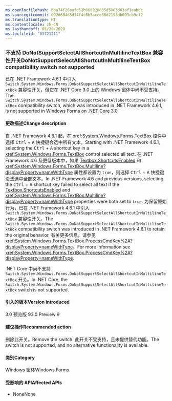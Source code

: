 ```yaml
---
ms.openlocfilehash: bba74f26eafd52b966928835d5003d03af1eabdc
ms.sourcegitcommit: 0926684d8d34f4c6b5acce58d2193db093cb9cf2
ms.translationtype: HT
ms.contentlocale: zh-CN
ms.lasthandoff: 05/20/2020
ms.locfileid: "83721211"
---
```

### <a name="donotsupportselectallshortcutinmultilinetextbox-compatibility-switch-not-supported"></a><span data-ttu-id="ab525-101">不支持 DoNotSupportSelectAllShortcutInMultilineTextBox 兼容性开关</span><span class="sxs-lookup"><span data-stu-id="ab525-101">DoNotSupportSelectAllShortcutInMultilineTextBox compatibility switch not supported</span></span>

<span data-ttu-id="ab525-102">已在 .NET Framework 4.6.1 中引入 `Switch.System.Windows.Forms.DoNotSupportSelectAllShortcutInMultilineTextBox` 兼容性开关，但它在 .NET Core 3.0 上的 Windows 窗体中尚不受支持。</span><span class="sxs-lookup"><span data-stu-id="ab525-102">The `Switch.System.Windows.Forms.DoNotSupportSelectAllShortcutInMultilineTextBox` compatibility switch, which was introduced in .NET Framework 4.6.1, is not supported in Windows Forms on .NET Core 3.0.</span></span>

#### <a name="change-description"></a><span data-ttu-id="ab525-103">更改描述</span><span class="sxs-lookup"><span data-stu-id="ab525-103">Change description</span></span>

<span data-ttu-id="ab525-104">自 .NET Framework 4.6.1 起，在 <xref:System.Windows.Forms.TextBox> 控件中选择 <kbd>Ctrl</kbd> + <kbd>A</kbd> 快捷键会选中所有文本。</span><span class="sxs-lookup"><span data-stu-id="ab525-104">Starting with .NET Framework 4.6.1, selecting the <kbd>Ctrl</kbd> + <kbd>A</kbd> shortcut key in a <xref:System.Windows.Forms.TextBox> control selected all text.</span></span> <span data-ttu-id="ab525-105">在 .NET Framework 4.6 及更低版本中，如果 [Textbox.ShortcutsEnabled](xref:System.Windows.Forms.TextBoxBase.ShortcutsEnabled) 和 <xref:System.Windows.Forms.TextBox.Multiline?displayProperty=nameWithType> 属性都设置为 `true`，则选择 <kbd>Ctrl</kbd> + <kbd>A</kbd> 快捷键没法选中全部文本。</span><span class="sxs-lookup"><span data-stu-id="ab525-105">In .NET Framework 4.6 and previous versions, selecting the <kbd>Ctrl</kbd> + <kbd>A</kbd> shortcut key failed to select all text if the [Textbox.ShortcutsEnabled](xref:System.Windows.Forms.TextBoxBase.ShortcutsEnabled) and <xref:System.Windows.Forms.TextBox.Multiline?displayProperty=nameWithType> properties were both set to `true`.</span></span> <span data-ttu-id="ab525-106">为保留原始行为，已在 .NET Framework 4.6.1 中引入 `Switch.System.Windows.Forms.DoNotSupportSelectAllShortcutInMultilineTextBox` 兼容性开关。</span><span class="sxs-lookup"><span data-stu-id="ab525-106">The `Switch.System.Windows.Forms.DoNotSupportSelectAllShortcutInMultilineTextBox` compatibility switch was introduced in .NET Framework 4.6.1 to retain the original behavior.</span></span> <span data-ttu-id="ab525-107">有关更多信息，请参见<xref:System.Windows.Forms.TextBox.ProcessCmdKey%2A?displayProperty=nameWithType>。</span><span class="sxs-lookup"><span data-stu-id="ab525-107">For more information see <xref:System.Windows.Forms.TextBox.ProcessCmdKey%2A?displayProperty=nameWithType>.</span></span>

<span data-ttu-id="ab525-108">.NET Core 中尚不支持 `Switch.System.Windows.Forms.DoNotSupportSelectAllShortcutInMultilineTextBox` 开关。</span><span class="sxs-lookup"><span data-stu-id="ab525-108">In .NET Core, the `Switch.System.Windows.Forms.DoNotSupportSelectAllShortcutInMultilineTextBox` switch is not supported.</span></span>

#### <a name="version-introduced"></a><span data-ttu-id="ab525-109">引入的版本</span><span class="sxs-lookup"><span data-stu-id="ab525-109">Version introduced</span></span>

<span data-ttu-id="ab525-110">3.0 预览版 9</span><span class="sxs-lookup"><span data-stu-id="ab525-110">3.0 Preview 9</span></span>

#### <a name="recommended-action"></a><span data-ttu-id="ab525-111">建议操作</span><span class="sxs-lookup"><span data-stu-id="ab525-111">Recommended action</span></span>

<span data-ttu-id="ab525-112">删除此开关。</span><span class="sxs-lookup"><span data-stu-id="ab525-112">Remove the switch.</span></span> <span data-ttu-id="ab525-113">此开关不受支持，且未提供替代功能。</span><span class="sxs-lookup"><span data-stu-id="ab525-113">The switch is not supported, and no alternative functionality is available.</span></span>

#### <a name="category"></a><span data-ttu-id="ab525-114">类别</span><span class="sxs-lookup"><span data-stu-id="ab525-114">Category</span></span>

<span data-ttu-id="ab525-115">Windows 窗体</span><span class="sxs-lookup"><span data-stu-id="ab525-115">Windows Forms</span></span>

#### <a name="affected-apis"></a><span data-ttu-id="ab525-116">受影响的 API</span><span class="sxs-lookup"><span data-stu-id="ab525-116">Affected APIs</span></span>

- <span data-ttu-id="ab525-117">None</span><span class="sxs-lookup"><span data-stu-id="ab525-117">None</span></span>

<!-- 

#### Affected APIs

- Not detectable via API analysis

-->
